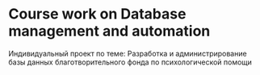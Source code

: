 # Course work on Database management and automation
 Индивидуальный проект по теме: Разработка и администрирование базы данных благотворительного фонда по психологической помощи
